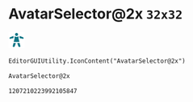 # AvatarSelector@2x `32x32`
<img src="/img/AvatarSelector@2x.png" width=32 height=32>

``` CSharp
EditorGUIUtility.IconContent("AvatarSelector@2x")
```
```
AvatarSelector@2x
```
```
1207210223992105847
```
